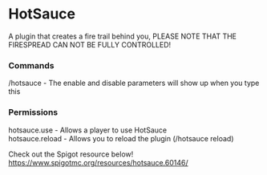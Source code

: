 # HotSauce
A plugin that creates a fire trail behind you, PLEASE NOTE THAT THE FIRESPREAD CAN NOT BE FULLY CONTROLLED!

### Commands
/hotsauce - The enable and disable parameters will show up when you type this

### Permissions
hotsauce.use - Allows a player to use HotSauce <br>
hotsauce.reload - Allows you to reload the plugin (/hotsauce reload) <br>

Check out the Spigot resource below!
https://www.spigotmc.org/resources/hotsauce.60146/
